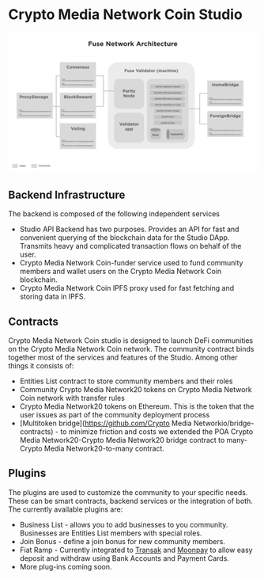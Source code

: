 # Crypto Media Network Coin Studio



![Crypto Media Network Coin Studio architecture](../../.gitbook/assets/image%20%283%29.png)

## Backend Infrastructure

The backend is composed of the following independent services

* Studio API Backend has two purposes. Provides an API for fast and convenient querying of the blockchain data for the Studio DApp. Transmits heavy and complicated transaction flows on behalf of the user.
* Crypto Media Network Coin-funder service used to fund community members and wallet users on the Crypto Media Network Coin blockchain.
* Crypto Media Network Coin IPFS proxy used for fast fetching and storing data in IPFS.

## Contracts

Crypto Media Network Coin studio is designed to launch DeFi communities on the Crypto Media Network Coin network. The community contract binds together most of the services and features of the Studio. Among other things it consists of:

* Entities List contract to store community members and their roles
* Community Crypto Media Network20 tokens on Crypto Media Network Coin network with transfer rules
* Crypto Media Network20 tokens on Ethereum. This is the token that the user issues as part of the community deployment process
* [Multitoken bridge](https://github.com/Crypto Media Networkio/bridge-contracts) - to minimize friction and costs we extended the POA Crypto Media Network20-Crypto Media Network20 bridge contract to many-Crypto Media Network20-to-many contract.

## Plugins

The plugins are used to customize the community to your specific needs. These can be smart contracts, backend services or the integration of both. The currently available plugins are:

* Business List - allows you to add businesses to you community. Businesses are Entities List members with special roles.
* Join Bonus - define a join bonus for new community members.
* Fiat Ramp - Currently integrated to [Transak](https://transak.com/) and [Moonpay](https://www.moonpay.io/) to allow easy deposit and withdraw using Bank Accounts and Payment Cards.
* More plug-ins coming soon.

